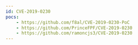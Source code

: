 ```yaml
---
id: CVE-2019-0230
pocs:
    - https://github.com/f8al/CVE-2019-0230-PoC
    - https://github.com/PrinceFPF/CVE-2019-0230
    - https://github.com/ramoncjs3/CVE-2019-0230
---
```

